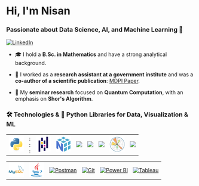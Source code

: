 
# Hi, I'm Nisan
### Passionate about Data Science, AI, and Machine Learning 💙

[![LinkedIn](https://img.shields.io/badge/LinkedIn-0A66C2?style=for-the-badge&logo=linkedin&logoColor=white)](https://linkedin.com/in/nisan-sher/)


- 🎓 I hold a **B.Sc. in Mathematics** and have a strong analytical background.

- 🔬 I worked as a **research assistant at a government institute** and was a **co-author of a scientific publication**: [MDPI Paper](https://www.mdpi.com/1999-4915/14/10/2092).

- 📝 My **seminar research** focused on **Quantum Computation**, with an emphasis on **Shor's Algorithm**.

[//]: # (- 🚀 Currently, I’m transitioning into the **data science and analytics field**.)

### 🛠️ Technologies & 🐍 Python Libraries for Data, Visualization & ML
<table>
    <tr>
        <td align="center"><a href="https://www.python.org" target="_blank" rel="noreferrer" title="Python"><img src="https://raw.githubusercontent.com/devicons/devicon/master/icons/python/python-original.svg" alt="Python" width="40" height="40"/></a></td>
        <td>:<br>:<br>:</td>
        <td align="center"><a href="https://pandas.pydata.org/" target="_blank"><img src="https://raw.githubusercontent.com/devicons/devicon/master/icons/pandas/pandas-original.svg" width="40"/></a></td>
        <td align="center"><a href="https://numpy.org/" target="_blank"><img src="https://raw.githubusercontent.com/devicons/devicon/master/icons/numpy/numpy-original.svg" width="40"/></a></td>
        <td align="center"><a href="https://scipy.org/" target="_blank"><img src="https://upload.wikimedia.org/wikipedia/commons/b/b2/SCIPY_2.svg" width="40"/></td>
        <td align="center"><a href="https://scikit-learn.org/" target="_blank"><img src="https://upload.wikimedia.org/wikipedia/commons/0/05/Scikit_learn_logo_small.svg" width="40"/></a></td>
        <td align="center"><a href="https://xgboost.ai/" target="_blank"><img src="https://upload.wikimedia.org/wikipedia/commons/6/69/XGBoost_logo.png" width="40"/></a></td>
        <td align="center"><a href="https://matplotlib.org/" target="_blank"><img src="https://raw.githubusercontent.com/devicons/devicon/master/icons/matplotlib/matplotlib-original.svg" width="40"/></a></td>
        <td align="center"><a href="https://seaborn.pydata.org/" target="_blank"><img src="https://seaborn.pydata.org/_images/logo-mark-lightbg.svg" width="40"/></a></td>
    </tr>
</table>
<table>
    <tr>
        <td align="center"><a href="https://www.mysql.com/" target="_blank" rel="noreferrer" title="MySQL">
        <img src="https://raw.githubusercontent.com/devicons/devicon/master/icons/mysql/mysql-original-wordmark.svg" alt="MySQL" width="40" height="40"/>
    </a></td>
        <td align="center"><a href="https://www.java.com" target="_blank" rel="noreferrer" title="Java">
        <img src="https://raw.githubusercontent.com/devicons/devicon/master/icons/java/java-original.svg" alt="java" width="40" height="40"/>
    </a></td>
<td align="center"><a href="https://postman.com" target="_blank" rel="noreferrer" title="Postman">
        <img src="https://www.vectorlogo.zone/logos/getpostman/getpostman-icon.svg" alt="Postman" width="40" height="40"/>
    </a></td>
<td align="center"><a href="https://git-scm.com/" target="_blank" rel="noreferrer" title="Git">
        <img src="https://www.vectorlogo.zone/logos/git-scm/git-scm-icon.svg" alt="Git" width="40" height="40"/>
    </a></td>
<td align="center"><a href="https://powerbi.microsoft.com/" target="_blank" rel="noreferrer" title="Power BI">
        <img src="https://upload.wikimedia.org/wikipedia/commons/c/cf/New_Power_BI_Logo.svg" alt="Power BI" width="40" height="40"/>
    </a></td>
        <td align="center"><a href="https://www.tableau.com/" target="_blank" rel="noreferrer" title="Tableau">
        <img src="https://upload.wikimedia.org/wikipedia/commons/4/4b/Tableau_Logo.png" alt="Tableau" width="110" height="30" style="padding: 0px;"/>
    </a></td>
</tr>
</table>
<!--
**nisanMan/nisanMan** is a ✨ _special_ ✨ repository because its `README.md` (this file) appears on your GitHub profile.

Here are some ideas to get you started:

- 🔭 I’m currently working on ...
- 🌱 I’m currently learning ...
- 👯 I’m looking to collaborate on ...
- 🤔 I’m looking for help with ...
- 💬 Ask me about ...
- 📫 How to reach me: ...
- 😄 Pronouns: ...
- ⚡ Fun fact: ...
-->
